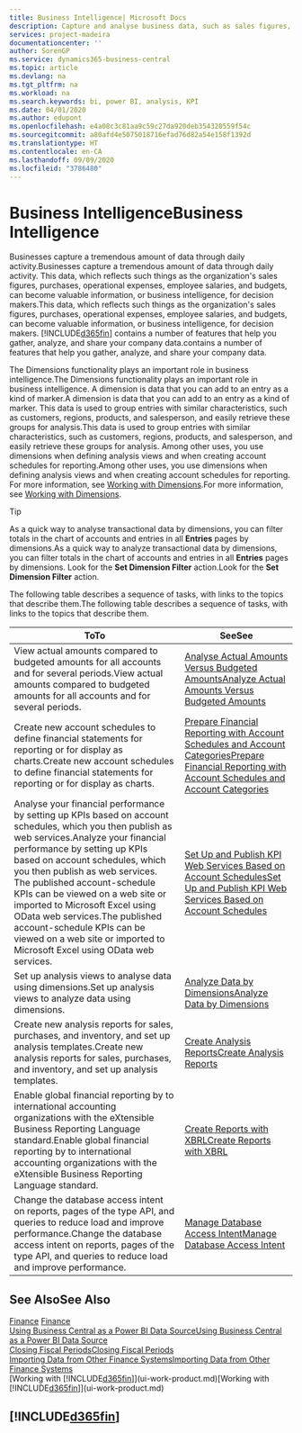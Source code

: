 ```yaml
---
title: Business Intelligence| Microsoft Docs
description: Capture and analyse business data, such as sales figures, purchases, operational expenses, employee salaries, and budgets, that can be valuable information for business intelligence or for decision making.
services: project-madeira
documentationcenter: ''
author: SorenGP
ms.service: dynamics365-business-central
ms.topic: article
ms.devlang: na
ms.tgt_pltfrm: na
ms.workload: na
ms.search.keywords: bi, power BI, analysis, KPI
ms.date: 04/01/2020
ms.author: edupont
ms.openlocfilehash: e4a08c3c81aa9c59c27da920deb354320559f54c
ms.sourcegitcommit: a80afd4e5075018716efad76d82a54e158f1392d
ms.translationtype: HT
ms.contentlocale: en-CA
ms.lasthandoff: 09/09/2020
ms.locfileid: "3786480"
---
```

# <a name="business-intelligence"></a><span data-ttu-id="5c678-103">Business Intelligence</span><span class="sxs-lookup"><span data-stu-id="5c678-103">Business Intelligence</span></span>
<span data-ttu-id="5c678-104">Businesses capture a tremendous amount of data through daily activity.</span><span class="sxs-lookup"><span data-stu-id="5c678-104">Businesses capture a tremendous amount of data through daily activity.</span></span> <span data-ttu-id="5c678-105">This data, which reflects such things as the organization's sales figures, purchases, operational expenses, employee salaries, and budgets, can become valuable information, or business intelligence, for decision makers.</span><span class="sxs-lookup"><span data-stu-id="5c678-105">This data, which reflects such things as the organization's sales figures, purchases, operational expenses, employee salaries, and budgets, can become valuable information, or business intelligence, for decision makers.</span></span> [!INCLUDE[d365fin](includes/d365fin_md.md)] <span data-ttu-id="5c678-106">contains a number of features that help you gather, analyze, and share your company data.</span><span class="sxs-lookup"><span data-stu-id="5c678-106">contains a number of features that help you gather, analyze, and share your company data.</span></span>

<span data-ttu-id="5c678-107">The Dimensions functionality plays an important role in business intelligence.</span><span class="sxs-lookup"><span data-stu-id="5c678-107">The Dimensions functionality plays an important role in business intelligence.</span></span> <span data-ttu-id="5c678-108">A dimension is data that you can add to an entry as a kind of marker.</span><span class="sxs-lookup"><span data-stu-id="5c678-108">A dimension is data that you can add to an entry as a kind of marker.</span></span> <span data-ttu-id="5c678-109">This data is used to group entries with similar characteristics, such as customers, regions, products, and salesperson, and easily retrieve these groups for analysis.</span><span class="sxs-lookup"><span data-stu-id="5c678-109">This data is used to group entries with similar characteristics, such as customers, regions, products, and salesperson, and easily retrieve these groups for analysis.</span></span> <span data-ttu-id="5c678-110">Among other uses, you use dimensions  when defining analysis views and when creating account schedules for reporting.</span><span class="sxs-lookup"><span data-stu-id="5c678-110">Among other uses, you use dimensions  when defining analysis views and when creating account schedules for reporting.</span></span> <span data-ttu-id="5c678-111">For more information, see [Working with Dimensions](finance-dimensions.md).</span><span class="sxs-lookup"><span data-stu-id="5c678-111">For more information, see [Working with Dimensions](finance-dimensions.md).</span></span>

> [!TIP]
> <span data-ttu-id="5c678-112">As a quick way to analyse transactional data by dimensions, you can filter totals in the chart of accounts and entries in all **Entries** pages by dimensions.</span><span class="sxs-lookup"><span data-stu-id="5c678-112">As a quick way to analyze transactional data by dimensions, you can filter totals in the chart of accounts and entries in all **Entries** pages by dimensions.</span></span> <span data-ttu-id="5c678-113">Look for the **Set Dimension Filter** action.</span><span class="sxs-lookup"><span data-stu-id="5c678-113">Look for the **Set Dimension Filter** action.</span></span>  

<span data-ttu-id="5c678-114">The following table describes a sequence of tasks, with links to the topics that describe them.</span><span class="sxs-lookup"><span data-stu-id="5c678-114">The following table describes a sequence of tasks, with links to the topics that describe them.</span></span>  

| <span data-ttu-id="5c678-115">To</span><span class="sxs-lookup"><span data-stu-id="5c678-115">To</span></span> | <span data-ttu-id="5c678-116">See</span><span class="sxs-lookup"><span data-stu-id="5c678-116">See</span></span> |
| --- | --- |
|<span data-ttu-id="5c678-117">View actual amounts compared to budgeted amounts for all accounts and for several periods.</span><span class="sxs-lookup"><span data-stu-id="5c678-117">View actual amounts compared to budgeted amounts for all accounts and for several periods.</span></span>|[<span data-ttu-id="5c678-118">Analyse Actual Amounts Versus Budgeted Amounts</span><span class="sxs-lookup"><span data-stu-id="5c678-118">Analyze Actual Amounts Versus Budgeted Amounts</span></span>](bi-how-analyze-actual-versus-budget.md)|
|<span data-ttu-id="5c678-119">Create new account schedules to define financial statements for reporting or for display as charts.</span><span class="sxs-lookup"><span data-stu-id="5c678-119">Create new account schedules to define financial statements for reporting or for display as charts.</span></span>|[<span data-ttu-id="5c678-120">Prepare Financial Reporting with Account Schedules and Account Categories</span><span class="sxs-lookup"><span data-stu-id="5c678-120">Prepare Financial Reporting with Account Schedules and Account Categories</span></span>](bi-how-work-account-schedule.md)|
|<span data-ttu-id="5c678-121">Analyse your financial performance by setting up KPIs based on account schedules, which you then publish as web services.</span><span class="sxs-lookup"><span data-stu-id="5c678-121">Analyze your financial performance by setting up KPIs based on account schedules, which you then publish as web services.</span></span> <span data-ttu-id="5c678-122">The published account-schedule KPIs can be viewed on a web site or imported to Microsoft Excel using OData web services.</span><span class="sxs-lookup"><span data-stu-id="5c678-122">The published account-schedule KPIs can be viewed on a web site or imported to Microsoft Excel using OData web services.</span></span>|[<span data-ttu-id="5c678-123">Set Up and Publish KPI Web Services Based on Account Schedules</span><span class="sxs-lookup"><span data-stu-id="5c678-123">Set Up and Publish KPI Web Services Based on Account Schedules</span></span>](bi-how-to-set-up-and-publish-kpi-web-services-based-on-account-schedules.md)|
|<span data-ttu-id="5c678-124">Set up analysis views to analyse data using dimensions.</span><span class="sxs-lookup"><span data-stu-id="5c678-124">Set up analysis views to analyze data using dimensions.</span></span>|[<span data-ttu-id="5c678-125">Analyze Data by Dimensions</span><span class="sxs-lookup"><span data-stu-id="5c678-125">Analyze Data by Dimensions</span></span>](bi-how-analyze-data-dimension.md)|
|<span data-ttu-id="5c678-126">Create new analysis reports for sales, purchases, and inventory, and set up analysis templates.</span><span class="sxs-lookup"><span data-stu-id="5c678-126">Create new analysis reports for sales, purchases, and inventory, and set up analysis templates.</span></span>|[<span data-ttu-id="5c678-127">Create Analysis Reports</span><span class="sxs-lookup"><span data-stu-id="5c678-127">Create Analysis Reports</span></span>](bi-how-create-analysis-views-reports.md)|
|<span data-ttu-id="5c678-128">Enable global financial reporting by to international accounting organizations with the eXtensible Business Reporting Language standard.</span><span class="sxs-lookup"><span data-stu-id="5c678-128">Enable global financial reporting by to international accounting organizations with the eXtensible Business Reporting Language standard.</span></span>|[<span data-ttu-id="5c678-129">Create Reports with XBRL</span><span class="sxs-lookup"><span data-stu-id="5c678-129">Create Reports with XBRL</span></span>](bi-create-reports-with-xbrl.md)|
|<span data-ttu-id="5c678-130">Change the database access intent on reports, pages of the type API, and queries to reduce load and improve performance.</span><span class="sxs-lookup"><span data-stu-id="5c678-130">Change the database access intent on reports, pages of the type API, and queries to reduce load and improve performance.</span></span>|[<span data-ttu-id="5c678-131">Manage Database Access Intent</span><span class="sxs-lookup"><span data-stu-id="5c678-131">Manage Database Access Intent</span></span>](admin-data-access-intent.md)|

## <a name="see-also"></a><span data-ttu-id="5c678-132">See Also</span><span class="sxs-lookup"><span data-stu-id="5c678-132">See Also</span></span>
<span data-ttu-id="5c678-133">[Finance](finance.md)  </span><span class="sxs-lookup"><span data-stu-id="5c678-133">[Finance](finance.md)  </span></span>  
[<span data-ttu-id="5c678-134">Using Business Central as a Power BI Data Source</span><span class="sxs-lookup"><span data-stu-id="5c678-134">Using Business Central as a Power BI Data Source</span></span>](across-how-use-financials-data-source-powerbi.md)  
[<span data-ttu-id="5c678-135">Closing Fiscal Periods</span><span class="sxs-lookup"><span data-stu-id="5c678-135">Closing Fiscal Periods</span></span>](year-close-years-periods.md)  
[<span data-ttu-id="5c678-136">Importing Data from Other Finance Systems</span><span class="sxs-lookup"><span data-stu-id="5c678-136">Importing Data from Other Finance Systems</span></span>](across-import-data-configuration-packages.md)  
<span data-ttu-id="5c678-137">[Working with [!INCLUDE[d365fin](includes/d365fin_md.md)]](ui-work-product.md)</span><span class="sxs-lookup"><span data-stu-id="5c678-137">[Working with [!INCLUDE[d365fin](includes/d365fin_md.md)]](ui-work-product.md)</span></span>

## [!INCLUDE[d365fin](includes/free_trial_md.md)]  
